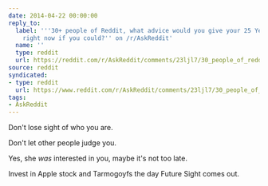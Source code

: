 ```yaml
---
date: 2014-04-22 00:00:00
reply_to:
  label: '''30+ people of Reddit, what advice would you give your 25 Year Old self
    right now if you could?'' on /r/AskReddit'
  name: ''
  type: reddit
  url: https://reddit.com/r/AskReddit/comments/23ljl7/30_people_of_reddit_what_advice_would_you_give/
source: reddit
syndicated:
- type: reddit
  url: https://www.reddit.com/r/AskReddit/comments/23ljl7/30_people_of_reddit_what_advice_would_you_give/cgy87ba/
tags:
- AskReddit
---
```


Don't lose sight of who you are.

Don't let other people judge you.

Yes, she *was* interested in you, maybe it's not too late.

Invest in Apple stock and Tarmogoyfs the day Future Sight comes out.